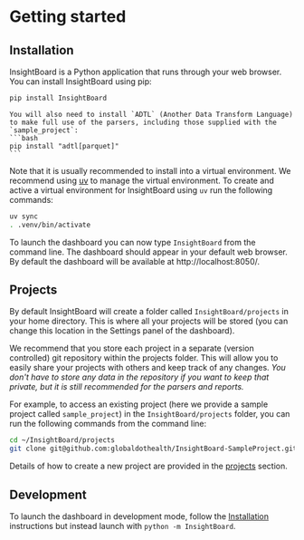 # Getting started

## Installation

InsightBoard is a Python application that runs through your web browser. You can install InsightBoard using pip:

```bash
pip install InsightBoard
```

````{note}
You will also need to install `ADTL` (Another Data Transform Language) to make full use of the parsers, including those supplied with the `sample_project`:
```bash
pip install "adtl[parquet]"
```
````

Note that it is usually recommended to install into a virtual environment. We recommend using [uv](https://github.com/astral-sh/uv) to manage the virtual environment. To create and active a virtual environment for InsightBoard using `uv` run the following commands:

```bash
uv sync
. .venv/bin/activate
```

To launch the dashboard you can now type `InsightBoard` from the command line. The dashboard should appear in your default web browser. By default the dashboard will be available at http://localhost:8050/.

## Projects

By default InsightBoard will create a folder called `InsightBoard/projects` in your home directory. This is where all your projects will be stored (you can change this location in the Settings panel of the dashboard).

We recommend that you store each project in a separate (version controlled) git repository within the projects folder. This will allow you to easily share your projects with others and keep track of any changes. _You don't have to store any data in the repository if you want to keep that private, but it is still recommended for the parsers and reports._

For example, to access an existing project (here we provide a sample project called `sample_project`) in the `InsightBoard/projects` folder, you can run the following commands from the command line:

```bash
cd ~/InsightBoard/projects
git clone git@github.com:globaldothealth/InsightBoard-SampleProject.git sample_project
```

Details of how to create a new project are provided in the [projects](../projects/index.md) section.


## Development

To launch the dashboard in development mode, follow the [Installation](../getting_started/index) instructions but instead launch with `python -m InsightBoard`.
